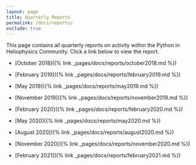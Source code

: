 ```yaml
---
layout: page
title: Quarterly Reports
permalink: /docs/reports/
exclude: true
---
```


This page contains all quarterly reports on activity within the Python in Heliophysics Community. Click a link below to view the report.

 * [October 2018]({% link
_pages/docs/reports/october2018.md %})

 * [February 2019]({% link
_pages/docs/reports/february2019.md %})

 * [May 2019]({% link
_pages/docs/reports/may2019.md %})

 * [November 2019]({% link
_pages/docs/reports/november2019.md %})

 * [February 2020]({% link
_pages/docs/reports/february2020.md %})

 * [May 2020]({% link
_pages/docs/reports/may2020.md %})

 * [August 2020]({% link
_pages/docs/reports/august2020.md %})

 * [November 2020]({% link
_pages/docs/reports/november2020.md %})

 * [February 2021]({% link
_pages/docs/reports/february2021.md %})

